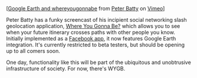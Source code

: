 <!--
.. title: Where you gonna be?
.. slug: where-you-gonna-be
.. date: 2008-03-20 01:26:41-05:00
.. tags: journal,gis,web
.. link: 
.. description: 
.. type: text
-->


[[Google Earth and
whereyougonnabe](http://www.vimeo.com/796747/l:embed_796747) from [Peter
Batty](http://www.vimeo.com/user365144/l:embed_796747) on
[Vimeo](http://vimeo.com/l:embed_796747)]

Peter Batty has a funky screencast of his incipient social networking
slash geolocation application, [Where You Gonna
Be?](http://whereyougonnabe.com/) which allows you to see when your
future itinerary crosses paths with other people you know. Initially
implemented as a [Facebook
app](http://apps.facebook.com/whereyougonnabe/), it now features Google
Earth integration. It's currently restricted to beta testers, but should
be opening up to all comers soon.

One day, functionality like this will be part of the ubiquitous and
unobtrusive infrastructure of society. For now, there's WYGB.